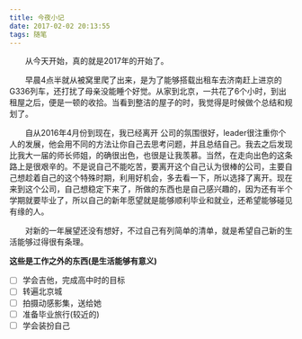 ```yaml
---
title: 今夜小记
date: 2017-02-02 20:13:55
tags: 随笔
---
```


　　从今天开始，真的就是2017年的开始了。

　　早晨4点半就从被窝里爬了出来，是为了能够搭载出租车去济南赶上进京的G336列车，还打扰了母亲没能睡个好觉。从家到北京，一共花了6个小时，到出租屋之后，便是一顿的收拾。当看到整洁的屋子的时，我觉得是时候做个总结和规划了。

　　自从2016年4月份到现在，我已经离开
公司的氛围很好，leader很注重你个人的发展，他会用不同的方法让你自己去思考问题，并且总结自己。我去之后发现比我大一届的师长师姐，的确很出色，也很是让我羡慕。当然，在走向出色的这条路上是很艰辛的。不是说自己不能吃苦，要离开这个自己认为很棒的公司，主要自己想趁着自己的这个特殊时期，利用好机会，多去看一下，所以选择了离开。现在来到这个公司，自己想稳定下来了，所做的东西也是自己感兴趣的，因为还有半个学期就要毕业了，所以自己的新年愿望就是能够顺利毕业和就业，还希望能够碰见有缘的人。

　　对新的一年展望还没有想好，不过自己有列简单的清单，就是希望自己新的生活能够过得很有条理。

**这些是工作之外的东西(是生活能够有意义)**

- [ ] 学会吉他，完成高中时的目标
- [ ] 转遍北京城
- [ ] 拍摄动感影集，送给她
- [ ] 准备毕业旅行(较近的)
- [ ] 学会装扮自己
